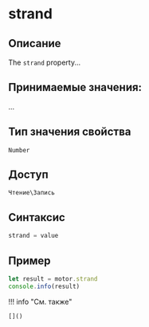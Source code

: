 # strand

## Описание
The `strand` property...

## Принимаемые значения:
...

## Тип значения свойства
`Number`

## Доступ
`Чтение\Запись`

## Синтаксис
```javascript
strand = value
```

## Пример
```javascript linenums="1"
let result = motor.strand
console.info(result)
```

!!! info "См. также"

    []()

